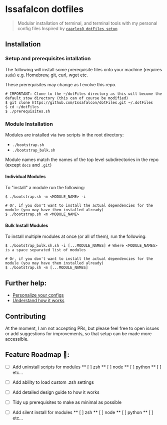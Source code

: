 # Issafalcon dotfiles

> Modular installation of terminal, and terminal tools with my personal config files
> Inspired by [`caarlos0 dotFiles setup`](https://github.com/caarlos0/dotfiles)

## Installation

### Setup and prerequisites intallation

The following will install some prerequisite files onto your machine (requires `sudo`)
e.g. Homebrew, git, curl, wget etc.

These prerequisites may change as I evolve this repo.

```console
# IMPORTANT: Clone to the ~/dotFiles directory as this will become the default stow directory (this can of course be modified)
$ git clone https://github.com/Issafalcon/dotFiles.git ~/.dotFiles
$ cd ~/dotFiles
$ ./prerequisites.sh 
```

### Module Installation

Modules are installed via two scripts in the root directory:
- `./bootstrap.sh`
- `./bootstrap_bulk.sh`

Module names match the names of the top level subdirectories in the repo (except `docs` and `.git`)

#### Individual Modules

To "install" a module run the following:

```console
$ ./bootstrap.sh -m <MODULE_NAME> -i

# Or, if you don't want to install the actual dependencies for the module (you may have them installed already)
$ ./bootstrap.sh -m <MODULE_NAME>
```

#### Bulk Install Modules

To install multiple modules at once (or all of them), run the following:

```console
$ ./bootstrap_bulk.sh.sh -i [...MODULE_NAMES] # Where <MODULE_NAMES> is a space separated list of modules

# Or, if you don't want to install the actual dependencies for the module (you may have them installed already)
$ ./bootstrap.sh -m [...MODULE_NAMES]
```
## Further help:

- [Personalize your configs](/docs/PERSONALIZATION.md)
- [Understand how it works](/docs/DESIGN.md)

## Contributing

At the moment, I am not accepting PRs, but please feel free to open issues or add suggestions for improvements,
so that setup can be made more accessible.

## Feature Roadmap 🌌:
- [ ] Add uninstall scripts for modules
** [ ] zsh
** [ ] node
** [ ] python
** [ ] etc...
- [ ] Add ability to load custom .zsh settings
- [ ] Add detailed design guide to how it works
- [ ] Tidy up prerequisites to make as minimal as possible
- [ ] Add silent install for modules
** [ ] zsh
** [ ] node
** [ ] python
** [ ] etc...

